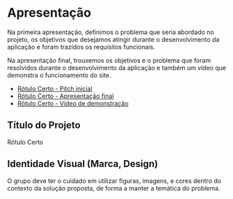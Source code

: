 # Apresentação

Na primeira apresentação, definimos o problema que seria abordado no projeto, os objetivos que desejamos atingir durante o desenvolvimento da aplicação e foram trazidos os requisitos funcionais.

Na apresentação final, trouxemos os objetivos e o problema que foram resolvidos durante o desenvolvimento da aplicação e também um vídeo que demonstra o funcionamento do site.


* [Rótulo Certo - Pitch inicial](presentation/rotulo-certo-pitch-inicial.pdf)
* [Rótulo Certo - Apresentação final](./sample-presentation.pdf)
* [Rótulo Certo - Video de demonstração](./rotulo-certo-apresentaca-final-video.mp4)


## Título do Projeto

Rótulo Certo

## Identidade Visual (Marca, Design)

O grupo deve ter o cuidado em utilizar figuras, imagens, e cores dentro do contexto da solução proposta, de forma a manter a temática do problema.
